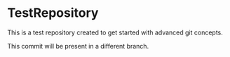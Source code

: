 # TestRepository

This is a test repository created to get started with advanced git concepts.

This commit will be present in a different branch.